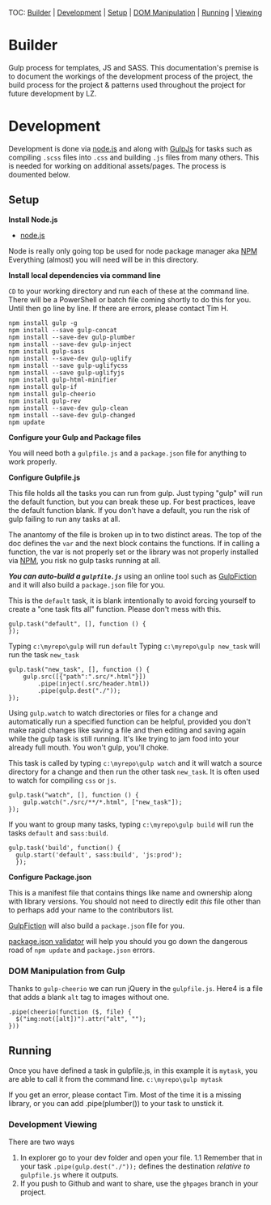 TOC: [Builder](#builder) | [Development](#development) | [Setup](#setup) | [DOM Manipulation](#dom-manipulation-from-gulp) | [Running](#running) | [Viewing](#development-viewing)

# Builder
Gulp process for templates, JS and SASS. This documentation's premise is to document the workings of the development process of the project, the build process for the project & patterns used throughout the project for future development by LZ.

# Development
Development is done via [node.js](http://nodejs.org) and along with [GulpJs](http://gulpjs.com/) for tasks such as compiling `.scss` files into `.css` and building `.js` files from many others. This is needed for working on additional assets/pages. The process is doumented below.

## Setup 

**Install Node.js**

  * [node.js](http://nodejs.org)

Node is really only going top be used for node package manager aka [NPM](https://www.npmjs.com/) Everything (almost) you will need will be in this directory.

**Install local dependencies via command line**

`CD` to your working directory and run each of these at the command line. There will be a PowerShell or batch file coming shortly to do this for you. Until then go line by line. If there are errors, please contact Tim H.

```
npm install gulp -g
npm install --save gulp-concat
npm install --save-dev gulp-plumber
npm install --save-dev gulp-inject
npm install gulp-sass
npm install --save-dev gulp-uglify
npm install --save gulp-uglifycss
npm install --save gulp-uglifyjs
npm install gulp-html-minifier
npm install gulp-if
npm install gulp-cheerio
npm install gulp-rev
npm install --save-dev gulp-clean
npm install --save-dev gulp-changed
npm update
```

**Configure your Gulp and Package files**

You will need both a `gulpfile.js` and a `package.json` file for anything to work properly.

**Configure Gulpfile.js**

This file holds all the tasks you can run from gulp. Just typing "gulp" will run the default function, but you can break these up. For best practices, leave the default function blank. If you don't have a default, you run the risk of gulp failing to run any tasks at all.

The anantomy of the file is broken up in to two distinct areas. The top of the doc defines the `var` and the next block contains the functions. If in calling a function, the var is not properly set or the library was not properly installed via [NPM](https://www.npmjs.com/), you risk no gulp tasks running at all.

***You can auto-build a `gulpfile.js`*** using an online tool such as [GulpFiction](http://gulpfiction.divshot.io/) and it will also build a `package.json` file for you.

This is the `default` task, it is blank intentionally to avoid forcing yourself to create a "one task fits all" function. Please don't mess with this.

```
gulp.task("default", [], function () {
});
```

Typing `c:\myrepo\gulp` will run `default`
Typing `c:\myrepo\gulp new_task` will run the task `new_task`

```
gulp.task("new_task", [], function () {
    gulp.src([{"path":".src/*.html"}])
        .pipe(inject(.src/header.html))
        .pipe(gulp.dest("./"));
});
```

Using `gulp.watch` to watch directories or files for a change and automatically run a specified function can be helpful, provided you don't make rapid changes like saving a file and then editing and saving again while the gulp task is still running. It's like trying to jam food into your already full mouth. You won't gulp, you'll choke.

This task is called by typing `c:\myrepo\gulp watch` and it will watch a source directory for a change and then run the other task `new_task`. It is often used to watch for compiling `css` or `js`.

```
gulp.task("watch", [], function () {
    gulp.watch("./src/**/*.html", ["new_task"]);
});
```

If you want to group many tasks, typing `c:\myrepo\gulp build` will run the tasks `default` and `sass:build`.

```
gulp.task('build', function() {
  gulp.start('default', sass:build', 'js:prod');
  });
```

**Configure Package.json**

This is a manifest file that contains things like name and ownership along with library versions. You should not need to directly edit *this* file other than to perhaps add your name to the contributors list. 

[GulpFiction](http://gulpfiction.divshot.io/) will also build a `package.json` file for you.

[package.json validator](http://package-json-validator.com/) will help you should you go down the dangerous road of `npm update` and `package.json` errors.

### DOM Manipulation from Gulp
Thanks to `gulp-cheerio` we can run jQuery in the `gulpfile.js`. Here4 is a file that adds a blank `alt` tag to images without one.
```
.pipe(cheerio(function ($, file) {
  $("img:not([alt])").attr("alt", "");
}))
```


## Running
Once you have defined a task in gulpfile.js, in this example it is `mytask`, you are able to call it from the command line.
`c:\myrepo\gulp mytask`

If you get an error, please contact Tim. Most of the time it is a missing library, or you can add .pipe(plumber()) to your task to unstick it.

### Development Viewing
There are two ways
1. In explorer go to your dev folder and open your file.
	1.1 Remember that in your task `.pipe(gulp.dest("./"));` defines the destination *relative to* `gulpfile.js` where it outputs.
2. If you push to Github and want to share, use the `ghpages` branch in your project.